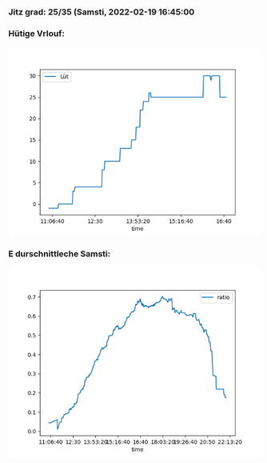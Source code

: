 ### Jitz grad: 25/35 (Samsti, 2022-02-19 16:45:00

### Hütige Vrlouf:
![Graph](Today.png)

### E durschnittleche Samsti:
![Graph](Samsti.png)